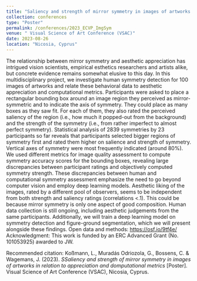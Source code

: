 ```yaml
---
title: "Saliency and strength of mirror symmetry in images of artworks in relation to appreciation and computational metrics"
collection: conferences
type: "Poster"
permalink: /conferences/2023_ECVP_ImgSym
venue: " Visual Science of Art Conference (VSAC)"
date: 2023-08-26
location: "Nicosia, Cyprus"
---
```

The relationship between mirror symmetry and aesthetic appreciation has intrigued vision scientists, empirical esthetics researchers and artists alike, but concrete evidence remains somewhat elusive to this day. In this multidisciplinary project, we investigate human symmetry detection for 100 images of artworks and relate these behavioral data to aesthetic appreciation and computational metrics. Participants were asked to place a rectangular bounding box around an image region they perceived as mirror-symmetric and to indicate the axis of symmetry. They could place as many boxes as they saw fit. For each of them, they also rated the perceived saliency of the region (i.e., how much it popped-out from the background) and the strength of the symmetry (i.e., from rather imperfect to almost perfect symmetry). Statistical analysis of 2839 symmetries by 23 participants so far reveals that participants selected bigger regions of symmetry first and rated them higher on salience and strength of symmetry. Vertical axes of symmetry were most frequently indicated (around 80%). We used different metrics for image quality assessment to compute symmetry accuracy scores for the bounding boxes, revealing large discrepancies between participant ratings and objectively computed symmetry strength. These discrepancies between human and computational symmetry assessment emphasize the need to go beyond computer vision and employ deep learning models. Aesthetic liking of the images, rated by a different pool of observers, seems to be independent from both strength and saliency ratings (correlations <.1). This could be because mirror symmetry is only one aspect of good composition. Human data collection is still ongoing, including aesthetic judgements from the same participants. Additionally, we will train a deep learning model on symmetry detection and figure-ground segmentation, which we will present alongside these findings.
Open data and methods: https://osf.io/9tf4e/
Acknowledgment: This work is funded by an ERC Advanced Grant (No. 101053925) awarded to JW.

Recommended citation: Koßmann, L., Muradás Odriozola, G., Bossens, C. & Wagemans, J. (2023). <i>SSaliency and strength of mirror symmetry in images of artworks in relation to appreciation and domputational metrics</i> [Poster]. Visual Science of Art Conference (VSAC), Nicosia, Cyprus.